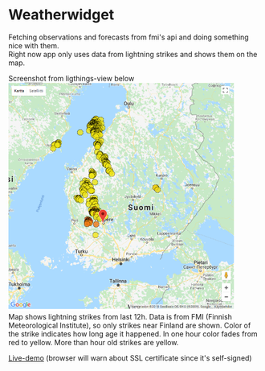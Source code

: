 <h1>Weatherwidget</h1>

<p>
Fetching observations and forecasts from fmi's api and doing something nice with them.<br>
Right now app only uses data from lightning strikes and shows them on the map.
</p>

<p>
Screenshot from ligthings-view below<br>
<img src="screenshot_lightning.png" width=450></img>
<br>
Map shows lightning strikes from last 12h. Data is from FMI (Finnish Meteorological Institute), so only strikes near Finland are shown.
Color of the strike indicates how long age it happened. In one hour color fades from red to yellow. More than hour old strikes are yellow.
</p>
<p>
<a target="_blank" rel="noopener noreferrer" href="https://napuu.xyz:1443/fetch">Live-demo</a> (browser will warn about SSL certificate since it's self-signed)
</p>
